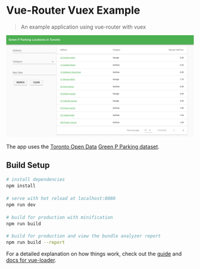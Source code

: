 # Vue-Router Vuex Example

> An example application using vue-router with vuex

![Screenshot](screenshot.png)

The app uses the [Toronto Open Data](https://www.toronto.ca/city-government/data-research-maps/open-data/open-data-catalogue/) [Green P Parking dataset](https://www.toronto.ca/city-government/data-research-maps/open-data/open-data-catalogue/transportation/#8f2835cf-2312-1fea-1768-93df75cd2de4).

## Build Setup

``` bash
# install dependencies
npm install

# serve with hot reload at localhost:8080
npm run dev

# build for production with minification
npm run build

# build for production and view the bundle analyzer report
npm run build --report
```

For a detailed explanation on how things work, check out the [guide](http://vuejs-templates.github.io/webpack/) and [docs for vue-loader](http://vuejs.github.io/vue-loader).
